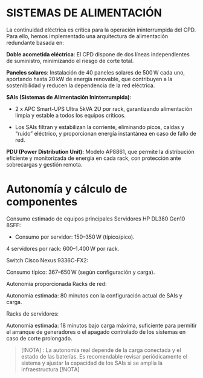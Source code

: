 # SISTEMAS DE ALIMENTACIÓN

La continuidad eléctrica es crítica para la operación ininterrumpida del CPD. Para ello, hemos implementado una arquitectura de alimentación redundante basada en:

**Doble acometida eléctrica**: El CPD dispone de dos líneas independientes de suministro, minimizando el riesgo de corte total.

**Paneles solares**: Instalación de 40 paneles solares de 500 W cada uno, aportando hasta 20 kW de energía renovable, que contribuyen a la sostenibilidad y reducen la dependencia de la red eléctrica.

**SAIs (Sistemas de Alimentación Ininterrumpida)**:

- 2 x APC Smart-UPS Ultra 5kVA 2U por rack, garantizando alimentación limpia y estable a todos los equipos críticos.

- Los SAIs filtran y estabilizan la corriente, eliminando picos, caídas y “ruido” eléctrico, y proporcionan energía instantánea en caso de fallo de red.

**PDU (Power Distribution Unit):**
Modelo AP8861, que permite la distribución eficiente y monitorizada de energía en cada rack, con protección ante sobrecargas y gestión remota.

# Autonomía y cálculo de componentes
Consumo estimado de equipos principales
Servidores HP DL380 Gen10 8SFF:

- Consumo por servidor: 150–350 W (típico/pico).

4 servidores por rack: 600–1.400 W por rack.

Switch Cisco Nexus 9336C-FX2:

Consumo típico: 367–650 W (según configuración y carga).

Autonomía proporcionada
Racks de red:

Autonomía estimada: 80 minutos con la configuración actual de SAIs y carga.

Racks de servidores:

Autonomía estimada: 18 minutos bajo carga máxima, suficiente para permitir el arranque de generadores o el apagado controlado de los sistemas en caso de corte prolongado.

> [!NOTA] 
> : La autonomía real depende de la carga conectada y el estado de las baterías. Es recomendable revisar periódicamente el sistema y ajustar la capacidad de los SAIs si se amplía la infraestructura 
> [!NOTA]